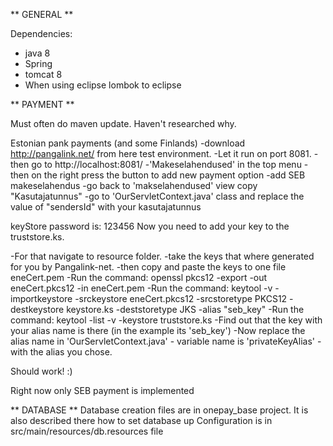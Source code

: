 

** GENERAL **

Dependencies:
* java 8
* Spring
* tomcat 8
* When using eclipse lombok to eclipse



** PAYMENT **

Must often do maven update. Haven't researched why.

Estonian pank payments (and some Finlands)
-download http://pangalink.net/ from here test environment.
-Let it run on port 8081.
-then go to http://localhost:8081/
-'Makeselahendused' in the top menu
-then on the right press the button to add new payment option
-add SEB makeselahendus
-go back to 'makselahendused' view copy "Kasutajatunnus"
-go to 'OurServletContext.java' class and replace the value of "sendersId" with your kasutajatunnus


keyStore password is: 123456
Now you need to add your key to the truststore.ks.

-For that navigate to resource folder.
-take the keys that where generated for you by Pangalink-net.
-then copy and paste the keys to one file eneCert.pem
-Run the command: openssl pkcs12 -export -out eneCert.pkcs12 -in eneCert.pem
-Run the command: keytool -v -importkeystore -srckeystore eneCert.pkcs12 -srcstoretype PKCS12 -destkeystore keystore.ks -deststoretype JKS -alias "seb_key"
-Run the command: keytool -list -v -keystore truststore.ks
-Find out that the key with your alias name is there (in the example its 'seb_key')
-Now replace the alias name in 'OurServletContext.java' - variable name is 'privateKeyAlias' - with the alias you chose.

Should work! :) 

Right now only SEB payment is implemented


** DATABASE **
Database creation files are in onepay_base project. It is also described there how to set database up
Configuration is in src/main/resources/db.resources file